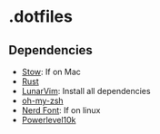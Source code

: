 # .dotfiles

## Dependencies

* [Stow](https://formulae.brew.sh/formula/stow): If on Mac 
* [Rust](https://www.rust-lang.org/tools/install)
* [LunarVim](https://www.lunarvim.org/docs/installation): Install all dependencies
* [oh-my-zsh](https://ohmyz.sh/#install)
* [Nerd Font](https://github.com/romkatv/powerlevel10k#meslo-nerd-font-patched-for-powerlevel10k): If on linux
* [Powerlevel10k](https://github.com/romkatv/powerlevel10k#oh-my-zsh)
